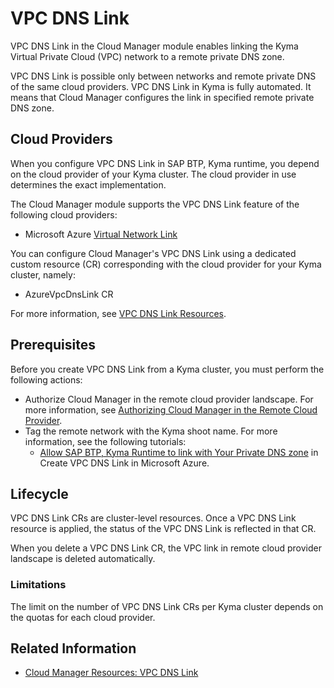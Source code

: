 # VPC DNS Link

VPC DNS Link in the Cloud Manager module enables linking the Kyma Virtual Private Cloud (VPC) network to a remote private DNS zone.

VPC DNS Link is possible only between networks and remote private DNS of the same cloud providers. VPC DNS Link in Kyma is fully automated. It means that Cloud Manager configures the link in specified remote private DNS zone.


## Cloud Providers

When you configure VPC DNS Link in SAP BTP, Kyma runtime, you depend on the cloud provider of your Kyma cluster. The cloud provider in use determines the exact implementation.

The Cloud Manager module supports the VPC DNS Link feature of the following cloud providers:

* Microsoft Azure [Virtual Network Link](https://learn.microsoft.com/en-us/azure/dns/private-dns-virtual-network-links) <!-- VPC DNS Link for Microsoft Azure is not part of external Help Portal docs-->

You can configure Cloud Manager's VPC DNS Link using a dedicated custom resource (CR) corresponding with the cloud provider for your Kyma cluster, namely:

* AzureVpcDnsLink CR <!-- VPC DNS Link for Microsoft Azure is not part of external Help Portal docs-->

For more information, see [VPC DNS Link Resources](./resources/README.md#vpc-dns-link-resources).

## Prerequisites

Before you create VPC DNS Link from a Kyma cluster, you must perform the following actions:

* Authorize Cloud Manager in the remote cloud provider landscape. For more information, see [Authorizing Cloud Manager in the Remote Cloud Provider](00-31-vpc-peering-authorization.md).
* Tag the remote network with the Kyma shoot name. For more information, see the following tutorials:
    * [Allow SAP BTP, Kyma Runtime to link with Your Private DNS zone](./tutorials/01-40-10-azure-vpc-dns-link.md#allow-sap-btp-kyma-runtime-to-link-with-your-private-dns-zone) in Create VPC DNS Link in Microsoft Azure.


## Lifecycle

VPC DNS Link CRs are cluster-level resources. Once a VPC DNS Link resource is applied, the status of the VPC DNS Link is reflected in that CR. 

When you delete a VPC DNS Link CR, the VPC link in remote cloud provider landscape is deleted automatically.

### Limitations

The limit on the number of VPC DNS Link CRs per Kyma cluster depends on the quotas for each cloud provider.

## Related Information

* [Cloud Manager Resources: VPC DNS Link](./resources/README.md#vpc-dns-link-resources)
